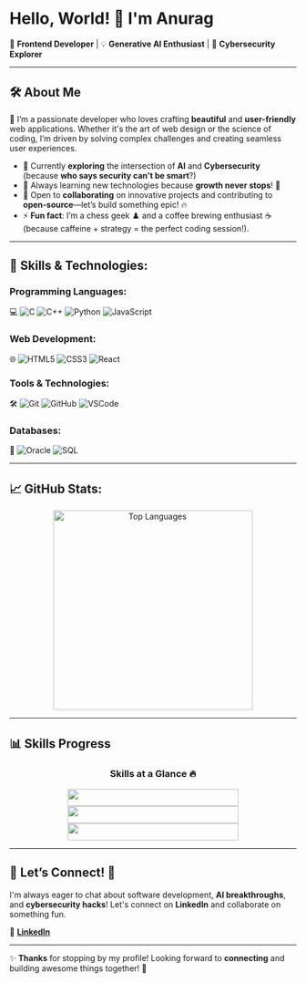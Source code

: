 # Hello, World! 👋 I'm **Anurag** 

🌟 **Frontend Developer** | 💡 **Generative AI Enthusiast** | 🔐 **Cybersecurity Explorer**  

---

## 🛠️ About Me  
🎨 I’m a passionate developer who loves crafting **beautiful** and **user-friendly** web applications. Whether it's the art of web design or the science of coding, I’m driven by solving complex challenges and creating seamless user experiences.  

- 🚀 Currently **exploring** the intersection of **AI** and **Cybersecurity** (because **who says security can't be smart**?)  
- 🧠 Always learning new technologies because **growth never stops**! 🌱  
- 🤝 Open to **collaborating** on innovative projects and contributing to **open-source**—let’s build something epic! 🔥  
- ⚡ **Fun fact**: I’m a chess geek ♟️ and a coffee brewing enthusiast ☕ (because caffeine + strategy = the perfect coding session!).  

---

## 🚀 Skills & Technologies:
### **Programming Languages**:  
💻 ![C](https://img.shields.io/badge/-C-333333?style=flat&logo=c) ![C++](https://img.shields.io/badge/-C++-333333?style=flat&logo=c%2B%2B) ![Python](https://img.shields.io/badge/-Python-333333?style=flat&logo=python) ![JavaScript](https://img.shields.io/badge/-JavaScript-333333?style=flat&logo=javascript)  

### **Web Development**:  
🌐 ![HTML5](https://img.shields.io/badge/-HTML5-333333?style=flat&logo=html5) ![CSS3](https://img.shields.io/badge/-CSS3-333333?style=flat&logo=css3) ![React](https://img.shields.io/badge/-React-333333?style=flat&logo=react)  

### **Tools & Technologies**:  
🛠️ ![Git](https://img.shields.io/badge/-Git-333333?style=flat&logo=git) ![GitHub](https://img.shields.io/badge/-GitHub-333333?style=flat&logo=github) ![VSCode](https://img.shields.io/badge/-VS%20Code-333333?style=flat&logo=visual-studio-code)  

### **Databases**:  
💾 ![Oracle](https://img.shields.io/badge/-Oracle-333333?style=flat&logo=oracle) ![SQL](https://img.shields.io/badge/-SQL-333333?style=flat&logo=mysql)  

---

## 📈 GitHub Stats:  
<div align="center">
  <img src="https://github-readme-stats.vercel.app/api/top-langs/?username=AlgoAnurag&layout=compact" alt="Top Languages" width="350"/>
</div>

---

## 📊 Skills Progress

<h3 align="center">Skills at a Glance 🔥</h3>
<div align="center">
  <img src="https://progress-bar.dev/75/?title=HTML&color=orange" width="300" height="30" />
  <img src="https://progress-bar.dev/65/?title=CSS&color=blue" width="300" height="30" />
  <img src="https://progress-bar.dev/90/?title=JavaScript&color=yellow" width="300" height="30" />
</div>

---

## 🤝 Let’s Connect! 💬  
I'm always eager to chat about software development, **AI breakthroughs**, and **cybersecurity hacks**! Let's connect on **LinkedIn** and collaborate on something fun.  

🔗 [**LinkedIn**](https://www.linkedin.com/in/algoanurag/)  

---

✨ **Thanks** for stopping by my profile! Looking forward to **connecting** and building awesome things together! 🚀  
